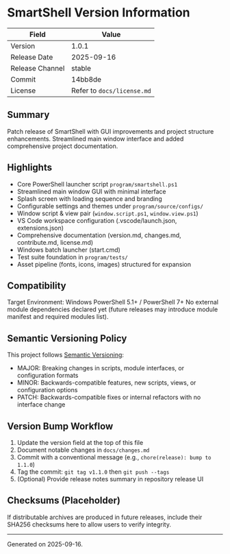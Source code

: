 # SmartShell Version Information

| Field | Value |
|-------|-------|
| Version | 1.0.1 |
| Release Date | 2025-09-16 |
| Release Channel | stable |
| Commit | 14bb8de |
| License | Refer to `docs/license.md` |

## Summary

Patch release of SmartShell with GUI improvements and project structure enhancements. Streamlined main window interface and added comprehensive project documentation.

## Highlights

- Core PowerShell launcher script `program/smartshell.ps1`
- Streamlined main window GUI with minimal interface
- Splash screen with loading sequence and branding
- Configurable settings and themes under `program/source/configs/`
- Window script & view pair (`window.script.ps1`, `window.view.ps1`)
- VS Code workspace configuration (.vscode/launch.json, extensions.json)
- Comprehensive documentation (version.md, changes.md, contribute.md, license.md)
- Windows batch launcher (start.cmd)
- Test suite foundation in `program/tests/`
- Asset pipeline (fonts, icons, images) structured for expansion

## Compatibility

Target Environment: Windows PowerShell 5.1+ / PowerShell 7+
No external module dependencies declared yet (future releases may introduce module manifest and required modules list).

## Semantic Versioning Policy

This project follows [Semantic Versioning](https://semver.org/):

- MAJOR: Breaking changes in scripts, module interfaces, or configuration formats
- MINOR: Backwards-compatible features, new scripts, views, or configuration options
- PATCH: Backwards-compatible fixes or internal refactors with no interface change

## Version Bump Workflow

1. Update the version field at the top of this file
2. Document notable changes in `docs/changes.md`
3. Commit with a conventional message (e.g., `chore(release): bump to 1.1.0`)
4. Tag the commit: `git tag v1.1.0` then `git push --tags`
5. (Optional) Provide release notes summary in repository release UI

## Checksums (Placeholder)

If distributable archives are produced in future releases, include their SHA256 checksums here to allow users to verify integrity.

---
Generated on 2025-09-16.

